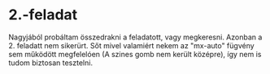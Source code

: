 # 2.-feladat
Nagyjából probáltam összedrakni a feladatott, vagy megkeresni. Azonban a 2. feladatt nem sikerürt. 
Sőt mivel valamiért nekem az "mx-auto" fügvény sem működött megfelelóen (A szines gomb nem került középre), így nem is tudom biztosan tesztelni.
